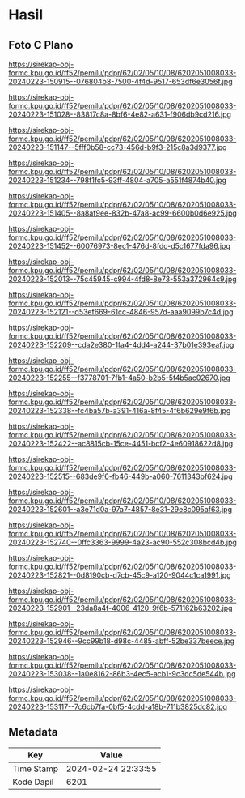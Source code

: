 # Hasil

## Foto C Plano

https://sirekap-obj-formc.kpu.go.id/ff52/pemilu/pdpr/62/02/05/10/08/6202051008033-20240223-150915--076804b8-7500-4f4d-9517-653df6e3056f.jpg

https://sirekap-obj-formc.kpu.go.id/ff52/pemilu/pdpr/62/02/05/10/08/6202051008033-20240223-151028--83817c8a-8bf6-4e82-a631-f906db9cd216.jpg

https://sirekap-obj-formc.kpu.go.id/ff52/pemilu/pdpr/62/02/05/10/08/6202051008033-20240223-151147--5fff0b58-cc73-456d-b9f3-215c8a3d9377.jpg

https://sirekap-obj-formc.kpu.go.id/ff52/pemilu/pdpr/62/02/05/10/08/6202051008033-20240223-151234--798f1fc5-93ff-4804-a705-a551f4874b40.jpg

https://sirekap-obj-formc.kpu.go.id/ff52/pemilu/pdpr/62/02/05/10/08/6202051008033-20240223-151405--8a8af9ee-832b-47a8-ac99-6600b0d6e925.jpg

https://sirekap-obj-formc.kpu.go.id/ff52/pemilu/pdpr/62/02/05/10/08/6202051008033-20240223-151452--60076973-8ec1-476d-8fdc-d5c1677fda96.jpg

https://sirekap-obj-formc.kpu.go.id/ff52/pemilu/pdpr/62/02/05/10/08/6202051008033-20240223-152013--75c45945-c994-4fd8-8e73-553a372964c9.jpg

https://sirekap-obj-formc.kpu.go.id/ff52/pemilu/pdpr/62/02/05/10/08/6202051008033-20240223-152121--d53ef669-61cc-4846-957d-aaa9099b7c4d.jpg

https://sirekap-obj-formc.kpu.go.id/ff52/pemilu/pdpr/62/02/05/10/08/6202051008033-20240223-152209--cda2e380-1fa4-4dd4-a244-37b01e393eaf.jpg

https://sirekap-obj-formc.kpu.go.id/ff52/pemilu/pdpr/62/02/05/10/08/6202051008033-20240223-152255--f3778701-7fb1-4a50-b2b5-5f4b5ac02670.jpg

https://sirekap-obj-formc.kpu.go.id/ff52/pemilu/pdpr/62/02/05/10/08/6202051008033-20240223-152338--fc4ba57b-a391-416a-8f45-4f6b629e9f6b.jpg

https://sirekap-obj-formc.kpu.go.id/ff52/pemilu/pdpr/62/02/05/10/08/6202051008033-20240223-152422--ac8815cb-15ce-4451-bcf2-4e60918622d8.jpg

https://sirekap-obj-formc.kpu.go.id/ff52/pemilu/pdpr/62/02/05/10/08/6202051008033-20240223-152515--683de9f6-fb46-449b-a060-7611343bf624.jpg

https://sirekap-obj-formc.kpu.go.id/ff52/pemilu/pdpr/62/02/05/10/08/6202051008033-20240223-152601--a3e71d0a-97a7-4857-8e31-29e8c095af63.jpg

https://sirekap-obj-formc.kpu.go.id/ff52/pemilu/pdpr/62/02/05/10/08/6202051008033-20240223-152740--0ffc3363-9999-4a23-ac90-552c308bcd4b.jpg

https://sirekap-obj-formc.kpu.go.id/ff52/pemilu/pdpr/62/02/05/10/08/6202051008033-20240223-152821--0d8190cb-d7cb-45c9-a120-9044c1ca1991.jpg

https://sirekap-obj-formc.kpu.go.id/ff52/pemilu/pdpr/62/02/05/10/08/6202051008033-20240223-152901--23da8a4f-4006-4120-9f6b-571162b63202.jpg

https://sirekap-obj-formc.kpu.go.id/ff52/pemilu/pdpr/62/02/05/10/08/6202051008033-20240223-152946--9cc99b18-d98c-4485-abff-52be337beece.jpg

https://sirekap-obj-formc.kpu.go.id/ff52/pemilu/pdpr/62/02/05/10/08/6202051008033-20240223-153038--1a0e8162-86b3-4ec5-acb1-9c3dc5de544b.jpg

https://sirekap-obj-formc.kpu.go.id/ff52/pemilu/pdpr/62/02/05/10/08/6202051008033-20240223-153117--7c6cb7fa-0bf5-4cdd-a18b-711b3825dc82.jpg


## Metadata

| Key        | Value               |
| ---------- | ------------------- |
| Time Stamp | 2024-02-24 22:33:55 |
| Kode Dapil | 6201                |



